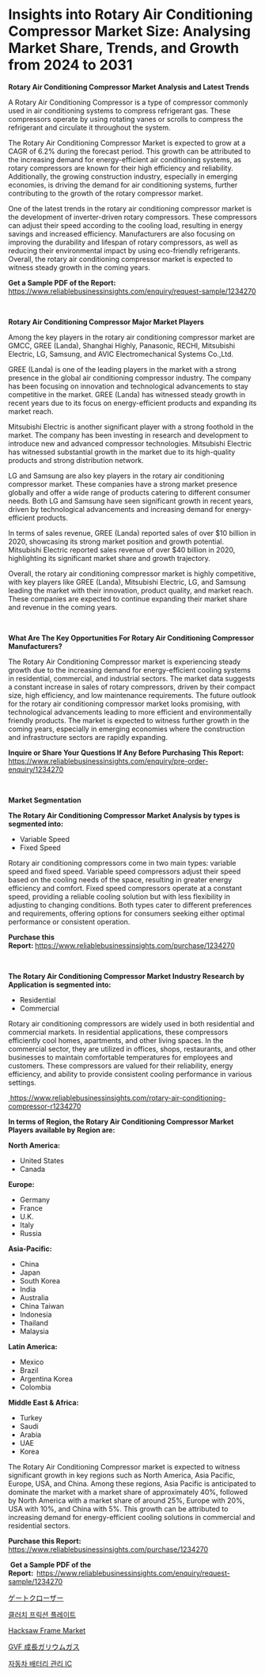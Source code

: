 <p><h1>Insights into Rotary Air Conditioning Compressor Market Size: Analysing Market Share, Trends, and Growth from 2024 to 2031</h1></p><p><strong>Rotary Air Conditioning Compressor Market Analysis and Latest Trends</strong></p>
<p><p>A Rotary Air Conditioning Compressor is a type of compressor commonly used in air conditioning systems to compress refrigerant gas. These compressors operate by using rotating vanes or scrolls to compress the refrigerant and circulate it throughout the system.</p><p>The Rotary Air Conditioning Compressor Market is expected to grow at a CAGR of 6.2% during the forecast period. This growth can be attributed to the increasing demand for energy-efficient air conditioning systems, as rotary compressors are known for their high efficiency and reliability. Additionally, the growing construction industry, especially in emerging economies, is driving the demand for air conditioning systems, further contributing to the growth of the rotary compressor market.</p><p>One of the latest trends in the rotary air conditioning compressor market is the development of inverter-driven rotary compressors. These compressors can adjust their speed according to the cooling load, resulting in energy savings and increased efficiency. Manufacturers are also focusing on improving the durability and lifespan of rotary compressors, as well as reducing their environmental impact by using eco-friendly refrigerants. Overall, the rotary air conditioning compressor market is expected to witness steady growth in the coming years.</p></p>
<p><strong>Get a Sample PDF of the Report:&nbsp;</strong> <a href="https://www.reliablebusinessinsights.com/enquiry/request-sample/1234270">https://www.reliablebusinessinsights.com/enquiry/request-sample/1234270</a></p>
<p>&nbsp;</p>
<p><strong>Rotary Air Conditioning Compressor Major Market Players</strong></p>
<p><p>Among the key players in the rotary air conditioning compressor market are GMCC, GREE (Landa), Shanghai Highly, Panasonic, RECHI, Mitsubishi Electric, LG, Samsung, and AVIC Electromechanical Systems Co.,Ltd. </p><p>GREE (Landa) is one of the leading players in the market with a strong presence in the global air conditioning compressor industry. The company has been focusing on innovation and technological advancements to stay competitive in the market. GREE (Landa) has witnessed steady growth in recent years due to its focus on energy-efficient products and expanding its market reach.</p><p>Mitsubishi Electric is another significant player with a strong foothold in the market. The company has been investing in research and development to introduce new and advanced compressor technologies. Mitsubishi Electric has witnessed substantial growth in the market due to its high-quality products and strong distribution network.</p><p>LG and Samsung are also key players in the rotary air conditioning compressor market. These companies have a strong market presence globally and offer a wide range of products catering to different consumer needs. Both LG and Samsung have seen significant growth in recent years, driven by technological advancements and increasing demand for energy-efficient products.</p><p>In terms of sales revenue, GREE (Landa) reported sales of over $10 billion in 2020, showcasing its strong market position and growth potential. Mitsubishi Electric reported sales revenue of over $40 billion in 2020, highlighting its significant market share and growth trajectory.</p><p>Overall, the rotary air conditioning compressor market is highly competitive, with key players like GREE (Landa), Mitsubishi Electric, LG, and Samsung leading the market with their innovation, product quality, and market reach. These companies are expected to continue expanding their market share and revenue in the coming years.</p></p>
<p>&nbsp;</p>
<p><strong>What Are The Key Opportunities For Rotary Air Conditioning Compressor Manufacturers?</strong></p>
<p><p>The Rotary Air Conditioning Compressor market is experiencing steady growth due to the increasing demand for energy-efficient cooling systems in residential, commercial, and industrial sectors. The market data suggests a constant increase in sales of rotary compressors, driven by their compact size, high efficiency, and low maintenance requirements. The future outlook for the rotary air conditioning compressor market looks promising, with technological advancements leading to more efficient and environmentally friendly products. The market is expected to witness further growth in the coming years, especially in emerging economies where the construction and infrastructure sectors are rapidly expanding.</p></p>
<p><strong>Inquire or Share Your Questions If Any Before Purchasing This Report:</strong> <a href="https://www.reliablebusinessinsights.com/enquiry/pre-order-enquiry/1234270">https://www.reliablebusinessinsights.com/enquiry/pre-order-enquiry/1234270</a></p>
<p>&nbsp;</p>
<p><strong>Market Segmentation</strong></p>
<p><strong>The Rotary Air Conditioning Compressor Market Analysis by types is segmented into:</strong></p>
<p><ul><li>Variable Speed</li><li>Fixed Speed</li></ul></p>
<p><p>Rotary air conditioning compressors come in two main types: variable speed and fixed speed. Variable speed compressors adjust their speed based on the cooling needs of the space, resulting in greater energy efficiency and comfort. Fixed speed compressors operate at a constant speed, providing a reliable cooling solution but with less flexibility in adjusting to changing conditions. Both types cater to different preferences and requirements, offering options for consumers seeking either optimal performance or consistent operation.</p></p>
<p><strong>Purchase this Report:&nbsp;</strong><a href="https://www.reliablebusinessinsights.com/purchase/1234270">https://www.reliablebusinessinsights.com/purchase/1234270</a></p>
<p>&nbsp;</p>
<p><strong>The Rotary Air Conditioning Compressor Market Industry Research by Application is segmented into:</strong></p>
<p><ul><li>Residential</li><li>Commercial</li></ul></p>
<p><p>Rotary air conditioning compressors are widely used in both residential and commercial markets. In residential applications, these compressors efficiently cool homes, apartments, and other living spaces. In the commercial sector, they are utilized in offices, shops, restaurants, and other businesses to maintain comfortable temperatures for employees and customers. These compressors are valued for their reliability, energy efficiency, and ability to provide consistent cooling performance in various settings.</p></p>
<p><a href="https://www.reliablebusinessinsights.com/rotary-air-conditioning-compressor-r1234270">&nbsp;https://www.reliablebusinessinsights.com/rotary-air-conditioning-compressor-r1234270</a></p>
<p><strong>In terms of Region, the Rotary Air Conditioning Compressor Market Players available by Region are:</strong></p>
<p>
    <p> <strong> North America: </strong>
        <ul>
            <li>United States</li>
            <li>Canada</li>
        </ul>
        </p> 
    <p> <strong> Europe: </strong>
        <ul>
            <li>Germany</li>
            <li>France</li>
            <li>U.K.</li>
            <li>Italy</li>
            <li>Russia</li>
        </ul>
        </p> 
    <p> <strong> Asia-Pacific: </strong>
        <ul>
            <li>China</li>
            <li>Japan</li>
            <li>South Korea</li>
            <li>India</li>
            <li>Australia</li>
            <li>China Taiwan</li>
            <li>Indonesia</li>
            <li>Thailand</li>
            <li>Malaysia</li>
        </ul>
        </p> 
    <p> <strong> Latin America: </strong>
        <ul>
            <li>Mexico</li>
            <li>Brazil</li>
            <li>Argentina Korea</li>
            <li>Colombia</li>
        </ul>
        </p> 
    <p> <strong> Middle East & Africa: </strong>
        <ul>
            <li>Turkey</li>
            <li>Saudi</li>
            <li>Arabia</li>
            <li>UAE</li>
            <li>Korea</li>
        </ul>
    </p>
    </p>
<p><p>The Rotary Air Conditioning Compressor market is expected to witness significant growth in key regions such as North America, Asia Pacific, Europe, USA, and China. Among these regions, Asia Pacific is anticipated to dominate the market with a market share of approximately 40%, followed by North America with a market share of around 25%, Europe with 20%, USA with 10%, and China with 5%. This growth can be attributed to increasing demand for energy-efficient cooling solutions in commercial and residential sectors.</p></p>
<p><strong>Purchase this Report: </strong><a href="https://www.reliablebusinessinsights.com/purchase/1234270">https://www.reliablebusinessinsights.com/purchase/1234270</a></p>
<p>&nbsp;<strong>Get a Sample PDF of the Report:&nbsp;&nbsp;</strong><a href="https://www.reliablebusinessinsights.com/enquiry/request-sample/1234270">https://www.reliablebusinessinsights.com/enquiry/request-sample/1234270</a></p>
<p><strong></strong></p>
<p><p><a href="https://github.com/vtbvgl20191192/Market-Research-Report-List-2/blob/main/5684253159179.md">ゲートクローザー</a></p><p><a href="https://github.com/wallacBahrtyinger567686/Market-Research-Report-List-2/blob/main/3280134170721.md">클러치 프릭션 플레이트</a></p><p><a href="https://github.com/khlifeservices/Market-Research-Report-List-1/blob/main/hacksaw-frame-market.md">Hacksaw Frame Market</a></p><p><a href="https://medium.com/@richardstyson251953/vgf%E6%88%90%E9%95%B7gaas%E5%B8%82%E5%A0%B4%E3%81%AB%E9%96%A2%E3%81%99%E3%82%8B%E6%B4%9E%E5%AF%9F-%E5%B8%82%E5%A0%B4%E3%83%97%E3%83%AC%E3%82%A4%E3%83%A4%E3%83%BC-%E5%B8%82%E5%A0%B4%E8%A6%8F%E6%A8%A1-%E5%9C%B0%E7%90%86%E7%9A%84%E5%9C%B0%E5%9F%9F-%E3%81%8A%E3%82%88%E3%81%B3%E4%BA%88%E6%B8%AC-2024%E5%B9%B4-2031%E5%B9%B4-cd22d68363f5">GVF 成長ガリウムガス</a></p><p><a href="https://github.com/WilburKihn5676/Market-Research-Report-List-2/blob/main/7510589170720.md">자동차 배터리 관리 IC</a></p></p>